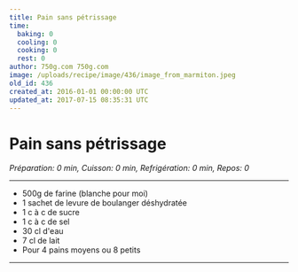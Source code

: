 ```yaml
---
title: Pain sans pétrissage
time:
  baking: 0
  cooling: 0
  cooking: 0
  rest: 0
author: 750g.com 750g.com
image: /uploads/recipe/image/436/image_from_marmiton.jpeg
old_id: 436
created_at: 2016-01-01 00:00:00 UTC
updated_at: 2017-07-15 08:35:31 UTC
---
```


# Pain sans pétrissage

_Préparation: 0 min, Cuisson: 0 min, Refrigération: 0 min, Repos: 0_

---

- 500g de farine (blanche pour moi)
- 1 sachet de levure de boulanger déshydratée
- 1 c à c de sucre
- 1 c à c de sel
- 30 cl d'eau
- 7 cl de lait
- Pour 4 pains moyens ou 8 petits

---
